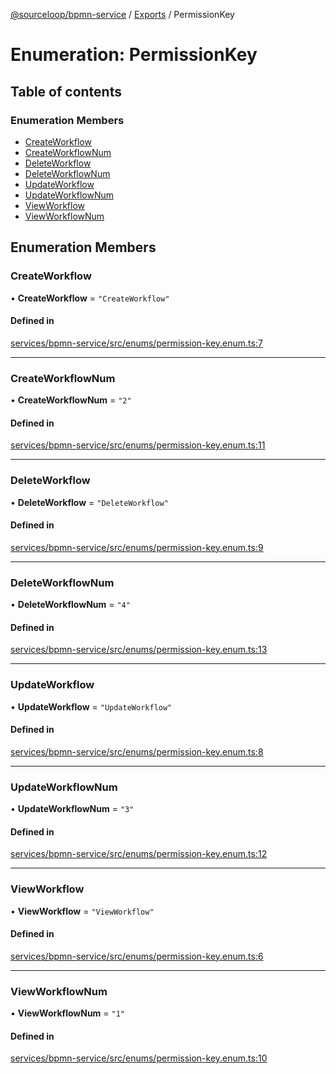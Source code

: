 [@sourceloop/bpmn-service](../README.md) / [Exports](../modules.md) / PermissionKey

# Enumeration: PermissionKey

## Table of contents

### Enumeration Members

- [CreateWorkflow](PermissionKey.md#createworkflow)
- [CreateWorkflowNum](PermissionKey.md#createworkflownum)
- [DeleteWorkflow](PermissionKey.md#deleteworkflow)
- [DeleteWorkflowNum](PermissionKey.md#deleteworkflownum)
- [UpdateWorkflow](PermissionKey.md#updateworkflow)
- [UpdateWorkflowNum](PermissionKey.md#updateworkflownum)
- [ViewWorkflow](PermissionKey.md#viewworkflow)
- [ViewWorkflowNum](PermissionKey.md#viewworkflownum)

## Enumeration Members

### CreateWorkflow

• **CreateWorkflow** = ``"CreateWorkflow"``

#### Defined in

[services/bpmn-service/src/enums/permission-key.enum.ts:7](https://github.com/sourcefuse/loopback4-microservice-catalog/blob/53060ad88/services/bpmn-service/src/enums/permission-key.enum.ts#L7)

___

### CreateWorkflowNum

• **CreateWorkflowNum** = ``"2"``

#### Defined in

[services/bpmn-service/src/enums/permission-key.enum.ts:11](https://github.com/sourcefuse/loopback4-microservice-catalog/blob/53060ad88/services/bpmn-service/src/enums/permission-key.enum.ts#L11)

___

### DeleteWorkflow

• **DeleteWorkflow** = ``"DeleteWorkflow"``

#### Defined in

[services/bpmn-service/src/enums/permission-key.enum.ts:9](https://github.com/sourcefuse/loopback4-microservice-catalog/blob/53060ad88/services/bpmn-service/src/enums/permission-key.enum.ts#L9)

___

### DeleteWorkflowNum

• **DeleteWorkflowNum** = ``"4"``

#### Defined in

[services/bpmn-service/src/enums/permission-key.enum.ts:13](https://github.com/sourcefuse/loopback4-microservice-catalog/blob/53060ad88/services/bpmn-service/src/enums/permission-key.enum.ts#L13)

___

### UpdateWorkflow

• **UpdateWorkflow** = ``"UpdateWorkflow"``

#### Defined in

[services/bpmn-service/src/enums/permission-key.enum.ts:8](https://github.com/sourcefuse/loopback4-microservice-catalog/blob/53060ad88/services/bpmn-service/src/enums/permission-key.enum.ts#L8)

___

### UpdateWorkflowNum

• **UpdateWorkflowNum** = ``"3"``

#### Defined in

[services/bpmn-service/src/enums/permission-key.enum.ts:12](https://github.com/sourcefuse/loopback4-microservice-catalog/blob/53060ad88/services/bpmn-service/src/enums/permission-key.enum.ts#L12)

___

### ViewWorkflow

• **ViewWorkflow** = ``"ViewWorkflow"``

#### Defined in

[services/bpmn-service/src/enums/permission-key.enum.ts:6](https://github.com/sourcefuse/loopback4-microservice-catalog/blob/53060ad88/services/bpmn-service/src/enums/permission-key.enum.ts#L6)

___

### ViewWorkflowNum

• **ViewWorkflowNum** = ``"1"``

#### Defined in

[services/bpmn-service/src/enums/permission-key.enum.ts:10](https://github.com/sourcefuse/loopback4-microservice-catalog/blob/53060ad88/services/bpmn-service/src/enums/permission-key.enum.ts#L10)
